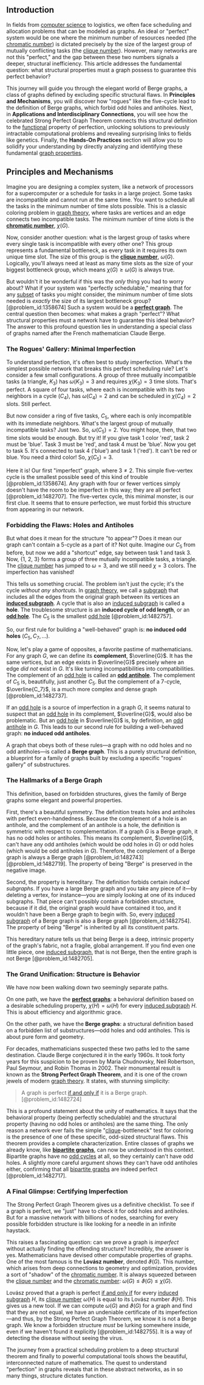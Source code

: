 ## Introduction
In fields from [computer science](@article_id:150299) to logistics, we often face scheduling and allocation problems that can be modeled as graphs. An ideal or "perfect" system would be one where the minimum number of resources needed (the [chromatic number](@article_id:273579)) is dictated precisely by the size of the largest group of mutually conflicting tasks (the [clique number](@article_id:272220)). However, many networks are not this "perfect," and the gap between these two numbers signals a deeper, structural inefficiency. This article addresses the fundamental question: what structural properties must a graph possess to guarantee this perfect behavior?

This journey will guide you through the elegant world of Berge graphs, a class of graphs defined by excluding specific structural flaws. In **Principles and Mechanisms**, you will discover how "rogues" like the five-cycle lead to the definition of Berge graphs, which forbid odd holes and antiholes. Next, in **Applications and Interdisciplinary Connections**, you will see how the celebrated Strong Perfect Graph Theorem connects this structural definition to the [functional](@article_id:146508) property of perfection, unlocking solutions to previously intractable computational problems and revealing surprising links to fields like genetics. Finally, the **Hands-On Practices** section will allow you to solidify your understanding by directly analyzing and identifying these fundamental [graph properties](@article_id:273546).

## Principles and Mechanisms

Imagine you are designing a complex system, like a network of processors for a supercomputer or a schedule for tasks in a large project. Some tasks are incompatible and cannot run at the same time. You want to schedule all the tasks in the minimum number of time slots possible. This is a classic coloring problem in [graph theory](@article_id:140305), where tasks are vertices and an edge connects two incompatible tasks. The minimum number of time slots is the **[chromatic number](@article_id:273579)**, $\chi(G)$.

Now, consider another question: what is the largest group of tasks where every single task is incompatible with every other one? This group represents a fundamental bottleneck, as every task in it requires its own unique time slot. The size of this group is the **[clique number](@article_id:272220)**, $\omega(G)$. Logically, you'll always need at least as many time slots as the size of your biggest bottleneck group, which means $\chi(G) \ge \omega(G)$ is always true.

But wouldn't it be wonderful if this was the *only* thing you had to worry about? What if your system was "perfectly schedulable," meaning that for any [subset](@article_id:261462) of tasks you might consider, the minimum number of time slots needed is *exactly* the size of its largest bottleneck group? [@problem_id:1358674] Such a system would be a **[perfect graph](@article_id:273845)**. The central question then becomes: what makes a graph "perfect"? What structural properties must a network have to guarantee this ideal behavior? The answer to this profound question lies in understanding a special class of graphs named after the French mathematician Claude Berge.

### The Rogues' Gallery: Minimal Imperfection

To understand perfection, it's often best to study imperfection. What's the simplest possible network that breaks this perfect scheduling rule? Let's consider a few small configurations. A group of three mutually incompatible tasks (a triangle, $K_3$) has $\omega(K_3)=3$ and requires $\chi(K_3)=3$ time slots. That's perfect. A square of four tasks, where each is incompatible with its two neighbors in a cycle ($C_4$), has $\omega(C_4)=2$ and can be scheduled in $\chi(C_4)=2$ slots. Still perfect.

But now consider a ring of five tasks, $C_5$, where each is only incompatible with its immediate neighbors. What's the largest group of mutually incompatible tasks? Just two. So, $\omega(C_5) = 2$. You might hope, then, that two time slots would be enough. But try it! If you give task 1 color 'red', task 2 must be 'blue'. Task 3 must be 'red', and task 4 must be 'blue'. Now you get to task 5. It's connected to task 4 ('blue') and task 1 ('red'). It can't be red or blue. You need a third color! So, $\chi(C_5)=3$.

Here it is! Our first "imperfect" graph, where $3 \neq 2$. This simple five-vertex cycle is the smallest possible seed of this kind of trouble [@problem_id:1358674]. Any graph with four or fewer vertices simply doesn't have the room to be imperfect in this way; they are all perfect [@problem_id:1482707]. The five-vertex cycle, this minimal monster, is our first clue. It seems that to ensure perfection, we must forbid this structure from appearing in our network.

### Forbidding the Flaws: Holes and Antiholes

But what does it mean for the structure "to appear"? Does it mean our graph can't contain a 5-cycle as a part of it? Not quite. Imagine our $C_5$ from before, but now we add a "shortcut" edge, say between task 1 and task 3. Now, {1, 2, 3} forms a group of three mutually incompatible tasks, a triangle. The [clique number](@article_id:272220) has jumped to $\omega=3$, and we still need $\chi=3$ colors. The imperfection has vanished!

This tells us something crucial. The problem isn't just the cycle; it's the cycle *without any shortcuts*. In [graph theory](@article_id:140305), we call a [subgraph](@article_id:272848) that includes all the edges from the original graph between its vertices an **[induced subgraph](@article_id:269818)**. A cycle that is also an [induced subgraph](@article_id:269818) is called a **hole**. The troublesome structure is an **induced cycle of odd length**, or an **[odd hole](@article_id:269901)**. The $C_5$ is the smallest [odd hole](@article_id:269901) [@problem_id:1482757].

So, our first rule for building a "well-behaved" graph is: **no induced odd holes** ($C_5, C_7, \dots$).

Now, let's play a game of opposites, a favorite pastime of mathematicians. For any graph $G$, we can define its **complement**, $\overline{G}$. It has the same vertices, but an edge exists in $\overline{G}$ precisely where an edge *did not* exist in $G$. It's like turning incompatibilities into compatibilities. The complement of an [odd hole](@article_id:269901) is called an **[odd antihole](@article_id:263548)**. The complement of $C_5$ is, beautifully, just another $C_5$. But the complement of a 7-cycle, $\overline{C_7}$, is a much more complex and dense graph [@problem_id:1482737].

If an [odd hole](@article_id:269901) is a source of imperfection in a graph $G$, it seems natural to suspect that an [odd hole](@article_id:269901) in its complement, $\overline{G}$, would also be problematic. But an [odd hole](@article_id:269901) in $\overline{G}$ is, by definition, an [odd antihole](@article_id:263548) in $G$. This leads to our second rule for building a well-behaved graph: **no induced odd antiholes**.

A graph that obeys both of these rules—a graph with no odd holes and no odd antiholes—is called a **Berge graph**. This is a purely structural definition, a blueprint for a family of graphs built by excluding a specific "rogues' gallery" of substructures.

### The Hallmarks of a Berge Graph

This definition, based on forbidden structures, gives the family of Berge graphs some elegant and powerful properties.

First, there's a beautiful symmetry. The definition treats holes and antiholes with perfect even-handedness. Because the complement of a hole is an antihole, and the complement of an antihole is a hole, the definition is symmetric with respect to complementation. If a graph $G$ is a Berge graph, it has no odd holes or antiholes. This means its complement, $\overline{G}$, can't have any odd antiholes (which would be odd holes in $G$) or odd holes (which would be odd antiholes in $G$). Therefore, the complement of a Berge graph is always a Berge graph [@problem_id:1482743] [@problem_id:1482719]. The property of being "Berge" is preserved in the negative image.

Second, the property is hereditary. The definition forbids certain *induced subgraphs*. If you have a large Berge graph and you take any piece of it—by deleting a vertex, for instance—you are simply looking at one of its induced subgraphs. That piece can't possibly contain a forbidden structure, because if it did, the original graph would have contained it too, and it wouldn't have been a Berge graph to begin with. So, every [induced subgraph](@article_id:269818) of a Berge graph is also a Berge graph [@problem_id:1482754]. The property of being "Berge" is inherited by all its constituent parts.

This hereditary nature tells us that being Berge is a deep, intrinsic property of the graph's fabric, not a fragile, global arrangement. If you find even one little piece, one [induced subgraph](@article_id:269818), that is not Berge, then the entire graph is not Berge [@problem_id:1482705].

### The Grand Unification: Structure is Behavior

We have now been walking down two seemingly separate paths.

On one path, we have the **[perfect graphs](@article_id:275618)**: a behavioral definition based on a desirable scheduling property, $\chi(H) = \omega(H)$ for every [induced subgraph](@article_id:269818) $H$. This is about efficiency and algorithmic grace.

On the other path, we have the **Berge graphs**: a structural definition based on a forbidden list of substructures—odd holes and odd antiholes. This is about pure form and geometry.

For decades, mathematicians suspected these two paths led to the same destination. Claude Berge conjectured it in the early 1960s. It took forty years for this suspicion to be proven by Maria Chudnovsky, Neil Robertson, Paul Seymour, and Robin Thomas in 2002. Their monumental result is known as the **Strong Perfect Graph Theorem**, and it is one of the crown jewels of modern [graph theory](@article_id:140305). It states, with stunning simplicity:

> A graph is perfect [if and only if](@article_id:262623) it is a Berge graph. [@problem_id:1482724]

This is a profound statement about the unity of mathematics. It says that the behavioral property (being perfectly schedulable) and the structural property (having no odd holes or antiholes) are the same thing. The only reason a network ever fails the simple "[clique](@article_id:275496)-bottleneck" test for coloring is the presence of one of these specific, odd-sized structural flaws. This theorem provides a complete characterization. Entire classes of graphs we already know, like **[bipartite graphs](@article_id:261957)**, can now be understood in this context. Bipartite graphs have no [odd cycles](@article_id:270793) at all, so they certainly can't have odd holes. A slightly more careful argument shows they can't have odd antiholes either, confirming that all [bipartite graphs](@article_id:261957) are indeed perfect [@problem_id:1482717].

### A Final Glimpse: Certifying Imperfection

The Strong Perfect Graph Theorem gives us a definitive checklist. To see if a graph is perfect, we "just" have to check it for odd holes and antiholes. But for a massive network with billions of nodes, searching for every possible forbidden structure is like looking for a needle in an infinite haystack.

This raises a fascinating question: can we prove a graph is *imperfect* without actually finding the offending structure? Incredibly, the answer is yes. Mathematicians have devised other computable properties of graphs. One of the most famous is the **Lovász number**, denoted $\vartheta(G)$. This number, which arises from deep connections to geometry and optimization, provides a sort of "shadow" of the [chromatic number](@article_id:273579). It is always squeezed between the [clique number](@article_id:272220) and the [chromatic number](@article_id:273579): $\omega(G) \le \vartheta(G) \le \chi(G)$.

Lovász proved that a graph is perfect [if and only if](@article_id:262623) for every [induced subgraph](@article_id:269818) $H$, its [clique number](@article_id:272220) $\omega(H)$ is equal to its Lovász number $\vartheta(H)$. This gives us a new tool. If we can compute $\omega(G)$ and $\vartheta(G)$ for a graph and find that they are not equal, we have an undeniable certificate of its imperfection—and thus, by the Strong Perfect Graph Theorem, we know it is not a Berge graph. We know a forbidden structure *must* be lurking somewhere inside, even if we haven't found it explicitly [@problem_id:1482755]. It is a way of detecting the disease without seeing the virus.

The journey from a practical scheduling problem to a deep structural theorem and finally to powerful computational tools shows the beautiful, interconnected nature of mathematics. The quest to understand "perfection" in graphs reveals that in these abstract networks, as in so many things, structure dictates function.

